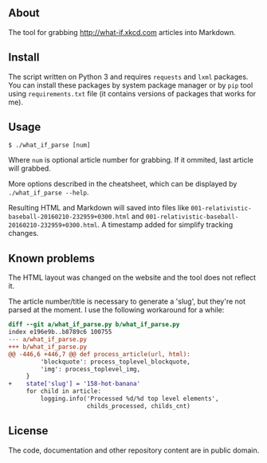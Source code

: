 ## About

The tool for grabbing http://what-if.xkcd.com articles into Markdown.

## Install

The script written on Python 3 and requires `requests` and `lxml` packages. You can install these packages by system package manager or by `pip` tool using `requirements.txt` file (it contains versions of packages that works for me).

## Usage

```
$ ./what_if_parse [num]
```

Where `num` is optional article number for grabbing. If it ommited, last article will grabbed.

More options described in the cheatsheet, which can be displayed by `./what_if_parse --help`.

Resulting HTML and Markdown will saved into files like `001-relativistic-baseball-20160210-232959+0300.html` and `001-relativistic-baseball-20160210-232959+0300.html`. A timestamp added for simplify tracking changes.

## Known problems

The HTML layout was changed on the website and the tool does not reflect it.

The article number/title is necessary to generate a 'slug', but they're not
parsed at the moment. I use the following workaround for a while:

```diff
diff --git a/what_if_parse.py b/what_if_parse.py
index e196e9b..b8789c6 100755
--- a/what_if_parse.py
+++ b/what_if_parse.py
@@ -446,6 +446,7 @@ def process_article(url, html):
         'blockquote': process_toplevel_blockquote,
         'img': process_toplevel_img,
     }
+    state['slug'] = '158-hot-banana'
     for child in article:
         logging.info('Processed %d/%d top level elements',
                      childs_processed, childs_cnt)
```

## License

The code, documentation and other repository content are in public domain.
